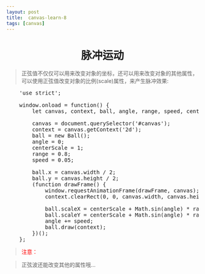 ```yaml
---
layout: post
title:	canvas-learn-8
tags: [canvas]
---
```


<h1 style="text-align:center;">脉冲运动</h1>

> 正弦值不仅仅可以用来改变对象的坐标，还可以用来改变对象的其他属性，可以使用正弦值改变对象的比例(scale)属性，来产生脉冲效果:

<pre>
	'use strict';

	window.onload = function() {
		let canvas, context, ball, angle, range, speed, centerScale;

		canvas = document.querySelector('#canvas');
		context = canvas.getContext('2d');
		ball = new Ball();
		angle = 0;
		centerScale = 1;
		range = 0.8;
		speed = 0.05;

		ball.x = canvas.width / 2;
		ball.y = canvas.height / 2;
		(function drawFrame() {
			window.requestAnimationFrame(drawFrame, canvas);
			context.clearRect(0, 0, canvas.width, canvas.height);

			ball.scaleX = centerScale + Math.sin(angle) * range; 
			ball.scaleY = centerScale + Math.sin(angle) * range; 
			angle += speed;
			ball.draw(context);
		})();
	};
</pre>

> <p style="color:red;">注意：</p>

> 正弦波还能改变其他的属性哦...
